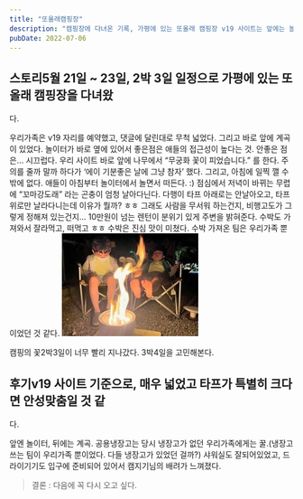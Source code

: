 ```yaml
---
title: "또올래캠핑장"
description: "캠핑장에 다녀온 기록, 가평에 있는 또올래 캠핑장 v19 사이트는 앞에는 놀이터, 뒤로는 계곡이 있고, 사이트가 무척 넓어서 캠핑클럽 커브드타프를 치고도 남는다."
pubDate: 2022-07-06
---
```


## 스토리5월 21일 ~ 23일, 2박 3일 일정으로 가평에 있는 또올래 캠핑장을 다녀왔

다.

우리가족은 v19 자리를 예약했고, 댓글에 달린대로 무척 넓었다. 그리고 바로 앞에 계곡이 있었다.
놀이터가 바로 옆에 있어서 좋은점은 애들의 접근성이 높다는 것.
안좋은 점은… 시끄럽다.
우리 사이트 바로 앞에 나무에서 “무궁화 꽃이 피었습니다.” 를 한다.
주의를 줄까 말까 하다가 ‘에이 기분좋은 날에 그냥 참자’ 했다.
그리고, 아침에 일찍 깰 수 밖에 없다. 애들이 아침부터 놀이터에서 놀면서 떠든다. :)
점심에서 저녁이 바뀌는 무렵에 “꼬마강도래” 라는 곤충이 엄청 날아다닌다.
다행이 타프 아래로는 안날아오고, 타프 위로만 날라다니는데 이유가 뭘까? ㅎㅎ
그래도 사람을 무서워 하는건지, 비행고도가 그렇게 정해져 있는건지… 10만원이 넘는 렌턴이 분위기 있게 주변을 밝혀준다.
수박도 가져와서 잘라먹고, 떠먹고 ㅎㅎ 수박은 진심 맛이 미쳤다. 수박 가져온 팀은 우리가족 뿐이었던 것 같다.
![캠핑의 꽃](/content/images/2022/07/IMG_0898.jpeg)

캠핑의 꽃2박3일이 너무 빨리 지나갔다. 3박4일을 고민해본다.

## 후기v19 사이트 기준으로, 매우 넓었고 타프가 특별히 크다면 안성맞춤일 것 같

다.

앞엔 놀이터, 뒤에는 계곡.
공용냉장고는 당시 냉장고가 없던 우리가족에게는 꿀.(냉장고 쓰는 팀이 우리가족 뿐이었다. 다들 냉장고가 있었던 걸까?)
샤워실도 잘되어있었고, 드라이기기도 입구에 준비되어 있어서 캠지기님의 배려가 느껴졌다.
> 결론 : 다음에 꼭 다시 오고 싶다.
